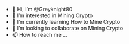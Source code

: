 - 👋 Hi, I’m @Greyknight80
- 👀 I’m interested in Mining Crypto
- 🌱 I’m currently learning How to Mine Crypto
- 💞️ I’m looking to collaborate on Mining Crypto
- 📫 How to reach me ...

<!---
Greyknight80/Greyknight80 is a ✨ special ✨ repository because its `README.md` (this file) appears on your GitHub profile.
You can click the Preview link to take a look at your changes.
--->
